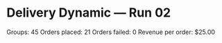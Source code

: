 # Delivery Dynamic — Run 02

Groups: 45
Orders placed: 21
Orders failed: 0
Revenue per order: $25.00